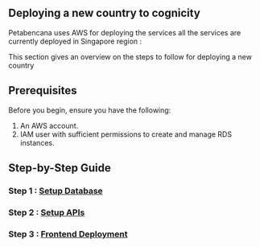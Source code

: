 ## Deploying a new country to cognicity

Petabencana uses AWS for deploying the services all the services are currently deployed in Singapore region : 

This section gives an overview on the steps to follow for deploying a new country

## Prerequisites
Before you begin, ensure you have the following:
1. An AWS account.
2. IAM user with sufficient permissions to create and manage RDS instances.


## Step-by-Step Guide
### Step 1 : [Setup Database](https://github.com/Climate-Emergency-Software-Alliance/cognicity-docs/blob/main/docs/database.md)

### Step 2 : [Setup APIs](https://github.com/Climate-Emergency-Software-Alliance/cognicity-docs/blob/main/docs/api-setup.md)

### Step 3 : [Frontend Deployment](https://github.com/Climate-Emergency-Software-Alliance/cognicity-docs/blob/main/docs/frontend.md)

